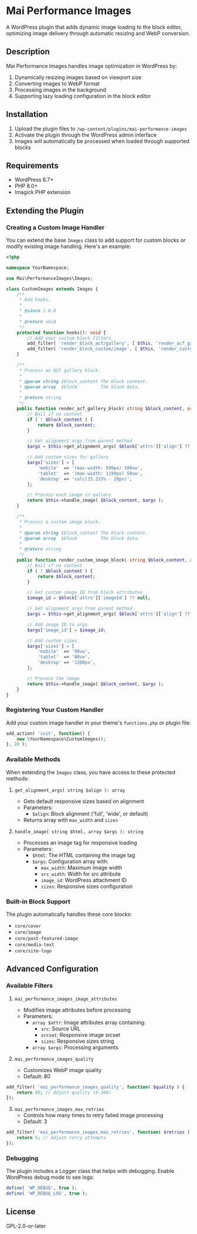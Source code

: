 # Mai Performance Images

A WordPress plugin that adds dynamic image loading to the block editor, optimizing image delivery through automatic resizing and WebP conversion.

## Description

Mai Performance Images handles image optimization in WordPress by:
1. Dynamically resizing images based on viewport size
2. Converting images to WebP format
3. Processing images in the background
4. Supporting lazy loading configuration in the block editor

## Installation

1. Upload the plugin files to `/wp-content/plugins/mai-performance-images`
2. Activate the plugin through the WordPress admin interface
3. Images will automatically be processed when loaded through supported blocks

## Requirements

- WordPress 6.7+
- PHP 8.0+
- Imagick PHP extension

## Extending the Plugin

### Creating a Custom Image Handler

You can extend the base `Images` class to add support for custom blocks or modify existing image handling. Here's an example:

```php
<?php

namespace YourNamespace;

use Mai\PerformanceImages\Images;

class CustomImages extends Images {
	/**
	 * Add hooks.
	 *
	 * @since 1.0.0
	 *
	 * @return void
	 */
	protected function hooks(): void {
		// Add your custom block filters
		add_filter( 'render_block_acf/gallery', [ $this, 'render_acf_gallery_block' ], 99, 2 );
		add_filter( 'render_block_custom/image', [ $this, 'render_custom_image_block' ], 99, 2 );
	}

	/**
	 * Process an ACF gallery block.
	 *
	 * @param string $block_content The block content.
	 * @param array  $block         The block data.
	 *
	 * @return string
	 */
	public function render_acf_gallery_block( string $block_content, array $block ): string {
		// Bail if no content
		if ( ! $block_content ) {
			return $block_content;
		}

		// Get alignment args from parent method
		$args = $this->get_alignment_args( $block['attrs']['align'] ?? '' );

		// Add custom sizes for gallery
		$args['sizes'] = [
			'mobile'  => '(max-width: 599px) 100vw',
			'tablet'  => '(max-width: 1199px) 50vw',
			'desktop' => 'calc(33.333% - 20px)',
		];

		// Process each image in gallery
		return $this->handle_image( $block_content, $args );
	}

	/**
	 * Process a custom image block.
	 *
	 * @param string $block_content The block content.
	 * @param array  $block         The block data.
	 *
	 * @return string
	 */
	public function render_custom_image_block( string $block_content, array $block ): string {
		// Bail if no content
		if ( ! $block_content ) {
			return $block_content;
		}

		// Get custom image ID from block attributes
		$image_id = $block['attrs']['imageId'] ?? null;

		// Get alignment args from parent method
		$args = $this->get_alignment_args( $block['attrs']['align'] ?? '' );

		// Add image ID to args
		$args['image_id'] = $image_id;

		// Add custom sizes
		$args['sizes'] = [
			'mobile'  => '90vw',
			'tablet'  => '80vw',
			'desktop' => '1200px',
		];

		// Process the image
		return $this->handle_image( $block_content, $args );
	}
}
```

### Registering Your Custom Handler

Add your custom image handler in your theme's `functions.php` or plugin file:

```php
add_action( 'init', function() {
    new \YourNamespace\CustomImages();
}, 20 );
```

### Available Methods

When extending the `Images` class, you have access to these protected methods:

1. `get_alignment_args( string $align ): array`
   - Gets default responsive sizes based on alignment
   - Parameters:
     - `$align`: Block alignment ('full', 'wide', or default)
   - Returns array with `max_width` and `sizes`

2. `handle_image( string $html, array $args ): string`
   - Processes an image tag for responsive loading
   - Parameters:
     - `$html`: The HTML containing the image tag
     - `$args`: Configuration array with:
       - `max_width`: Maximum image width
       - `src_width`: Width for src attribute
       - `image_id`: WordPress attachment ID
       - `sizes`: Responsive sizes configuration

### Built-in Block Support

The plugin automatically handles these core blocks:
- `core/cover`
- `core/image`
- `core/post-featured-image`
- `core/media-text`
- `core/site-logo`

## Advanced Configuration

### Available Filters

1. `mai_performance_images_image_attributes`
   - Modifies image attributes before processing
   - Parameters:
     - `array $attr`: Image attributes array containing:
       - `src`: Source URL
       - `srcset`: Responsive image srcset
       - `sizes`: Responsive sizes string
     - `array $args`: Processing arguments

2. `mai_performance_images_quality`
   - Customizes WebP image quality
   - Default: 80
```php
add_filter( 'mai_performance_images_quality', function( $quality ) {
	return 85; // Adjust quality (0-100)
});
```

3. `mai_performance_images_max_retries`
   - Controls how many times to retry failed image processing
   - Default: 3
```php
add_filter( 'mai_performance_images_max_retries', function( $retries ) {
	return 5; // Adjust retry attempts
});
```

### Debugging

The plugin includes a Logger class that helps with debugging. Enable WordPress debug mode to see logs:

```php
define( 'WP_DEBUG', true );
define( 'WP_DEBUG_LOG', true );
```

## License

GPL-2.0-or-later